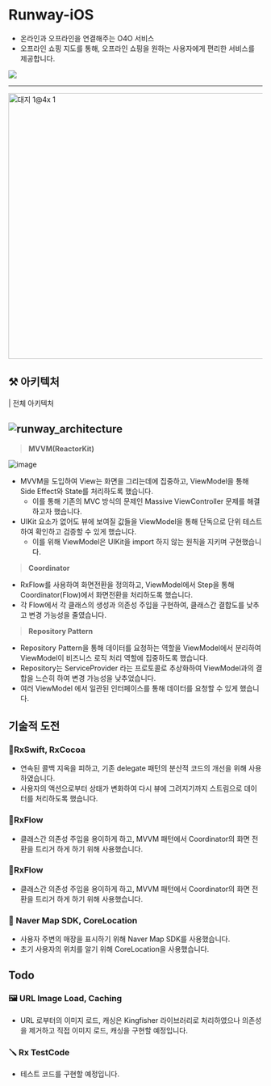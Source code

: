 # Runway-iOS
- 온라인과 오프라인을 연결해주는 O4O 서비스
- 오프라인 쇼핑 지도를 통해, 오프라인 쇼핑을 원하는 사용자에게 편리한 서비스를 제공합니다.

<a href="https://apps.apple.com/us/app/%EB%9F%B0%EC%9B%A8%EC%9D%B4-runway-%EB%82%B4-%EC%86%90-%EC%95%88%EC%9D%98-%EA%B0%84%ED%8E%B8%ED%95%9C-%ED%8C%A8%EC%85%98-%EC%87%BC%ED%95%91-%EC%A7%80%EB%8F%84/id1671808515">
 <img src = "https://user-images.githubusercontent.com/69136340/165884844-de14d6f9-5e3a-4796-b880-f79d88186b27.png">
</a>

---
<img width="526" alt="대지 1@4x 1" src="https://user-images.githubusercontent.com/46420281/227476808-80d481f2-a55f-4522-ba0e-efc7b8b7d8b4.png">

## ⚒ 아키텍처

| 전체 아키텍처

![runway_architecture](https://user-images.githubusercontent.com/46420281/228124620-0e3f8f20-13f2-47b8-88f5-09b435e9dbfc.png)
---
> **MVVM(ReactorKit)**

 ![image](https://user-images.githubusercontent.com/46420281/227477622-78ab297d-f315-4048-ae9b-e40e7d925272.png)
 - MVVM을 도입하여 View는 화면을 그리는데에 집중하고, ViewModel을 통해 Side Effect와 State를 처리하도록 했습니다.
   - 이를 통해 기존의 MVC 방식의 문제인 Massive ViewController 문제를 해결하고자 했습니다.
 - UIKit 요소가 없어도 뷰에 보여질 값들을 ViewModel을 통해 단독으로 단위 테스트하여 확인하고 검증할 수 있게 했습니다.
   - 이를 위해 ViewModel은 UIKit을 import 하지 않는 원칙을 지키며 구현했습니다.
 
> **Coordinator**
 - RxFlow를 사용하여 화면전환을 정의하고, ViewModel에서 Step을 통해 Coordinator(Flow)에서 화면전환을 처리하도록 했습니다. 
 - 각 Flow에서 각 클래스의 생성과 의존성 주입을 구현하여, 클래스간 결합도를 낮추고 변경 가능성을 줄였습니다.
 
> **Repository Pattern**
- Repository Pattern을 통해 데이터를 요청하는 역할을 ViewModel에서 분리하여 ViewModel이 비즈니스 로직 처리 역할에 집중하도록 했습니다.
- Repository는 ServiceProvider 라는 프로토콜로 추상화하여 ViewModel과의 결합을 느슨히 하여 변경 가능성을 낮추었습니다.
- 여러 ViewModel 에서 일관된 인터페이스를 통해 데이터를 요청할 수 있게 했습니다.

## 기술적 도전
### 🔬RxSwift, RxCocoa
- 연속된 콜백 지옥을 피하고, 기존 delegate 패턴의 분산적 코드의 개선을 위해 사용하였습니다.
- 사용자의 액션으로부터 상태가 변화하여 다시 뷰에 그려지기까지 스트림으로 데이터를 처리하도록 했습니다.

### 🔬RxFlow
- 클래스간 의존성 주입을 용이하게 하고, MVVM 패턴에서 Coordinator의 화면 전환을 트리거 하게 하기 위해 사용했습니다.

### 🔬RxFlow
- 클래스간 의존성 주입을 용이하게 하고, MVVM 패턴에서 Coordinator의 화면 전환을 트리거 하게 하기 위해 사용했습니다.

### 🔬 Naver Map SDK, CoreLocation
- 사용자 주변의 매장을 표시하기 위해 Naver Map SDK를 사용했습니다.
- 초기 사용자의 위치를 알기 위해 CoreLocation을 사용했습니다.

## Todo
### 🖼️ URL Image Load, Caching
- URL 로부터의 이미지 로드, 캐싱은 Kingfisher 라이브러리로 처리하였으나 의존성을 제거하고 직접 이미지 로드, 캐싱을 구현할 예정입니다.

### 🪛 Rx TestCode
- 테스트 코드를 구현할 예정입니다.
